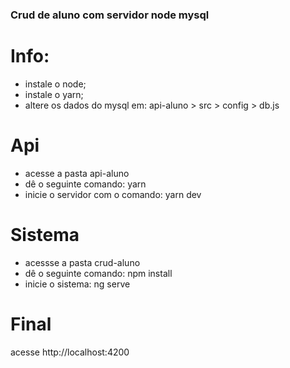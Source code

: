 ### Crud de aluno com servidor node mysql

# Info:
- instale o node;
- instale o yarn;
- altere os dados do mysql em: api-aluno > src > config > db.js

# Api
- acesse a pasta api-aluno
- dê o seguinte comando: yarn
- inicie o servidor com o comando: yarn dev

# Sistema
- acessse a pasta crud-aluno
- dê o seguinte comando: npm install
- inicie o sistema: ng serve

# Final
acesse http://localhost:4200